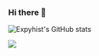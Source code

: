 ### Hi there 👋

![Expyhist's GitHub stats](https://github-readme-stats.vercel.app/api?username=expyhist&show_icons=true&theme=flag-india)

<a href="https://github.com/expyhist/DataHouse">
  <img align="center" src="https://github-readme-stats.vercel.app/api/pin/?username=expyhist&repo=DataHouse" />
</a>

<!--
**expyhist/expyhist** is a ✨ _special_ ✨ repository because its `README.md` (this file) appears on your GitHub profile.

Here are some ideas to get you started:

- 🔭 I’m currently working on ...
- 🌱 I’m currently learning ...
- 👯 I’m looking to collaborate on ...
- 🤔 I’m looking for help with ...
- 💬 Ask me about ...
- 📫 How to reach me: ...
- 😄 Pronouns: ...
- ⚡ Fun fact: ...
-->
